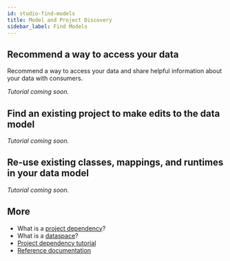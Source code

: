 ```yaml
---
id: studio-find-models
title: Model and Project Discovery
sidebar_label: Find Models 
---
```


## Recommend a way to access your data  
Recommend a way to access your data and share helpful information about your data with consumers.

_Tutorial coming soon._

## Find an existing project to make edits to the data model

_Tutorial coming soon._

## Re-use existing classes, mappings, and runtimes in your data model

_Tutorial coming soon._

## More
- What is a [project dependency](../concepts/legend-concepts#project-dependencies)?
- What is a [dataspace](../concepts/legend-concepts.md/#dataspace)?
- [Project dependency tutorial](../tutorials/studio-project-dependencies.md)
- [Reference documentation](../reference/)

